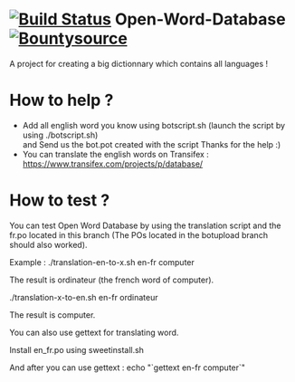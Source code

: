 # [![Build Status](https://travis-ci.org/ValentinOVD/Open-Word-Database.svg?branch=botupload)](https://travis-ci.org/ValentinOVD/Open-Word-Database) Open-Word-Database [![Bountysource](https://www.bountysource.com/badge/team?team_id=76329&style=raised)](https://www.bountysource.com/teams/vovd?utm_source=vOVD&utm_medium=shield&utm_campaign=raised)
  
A project for creating a big dictionnary which contains all languages !

# How to help ?

  
 - Add all english word you know using botscript.sh (launch the script by using ./botscript.sh)  
 and Send us the bot.pot created with the script
 Thanks for the help :)
 - You can translate the english words on Transifex : https://www.transifex.com/projects/p/database/
  
  
# How to test ?
  You can test Open Word Database by using the translation script and the fr.po located in this branch (The POs located in the botupload branch should also worked).  

  Example :
  ./translation-en-to-x.sh en-fr computer
  		
  The result is ordinateur (the french word of computer).  
			
		
  ./translation-x-to-en.sh en-fr ordinateur
  		
  The result is computer.  
		
You can also use gettext for translating word.  
		
Install en_fr.po using sweetinstall.sh  
		
And after you can use gettext : echo "\`gettext en-fr computer\`"
